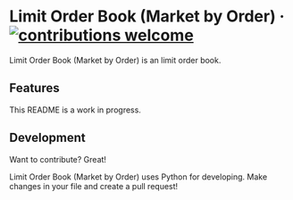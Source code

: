 # Limit Order Book (Market by Order) &middot; [![contributions welcome](https://img.shields.io/badge/contributions-welcome-brightgreen.svg?style=flat)](https://github.com/benedictusalvian/limit-order-book/issues)

Limit Order Book (Market by Order) is an limit order book.

## Features

This README is a work in progress.


## Development

Want to contribute? Great!

Limit Order Book (Market by Order) uses Python for developing.
Make changes in your file and create a pull request!

[//]: # (These are reference links used in the body of this note and get stripped out when the markdown processor does its job. There is no need to format nicely because it shouldn't be seen. Thanks SO - http://stackoverflow.com/questions/4823468/store-comments-in-markdown-syntax)

   [limit-order-book]: <https://github.com/benedictusalvian/limit-order-book/>